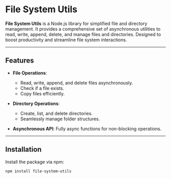 # File System Utils

**File System Utils** is a Node.js library for simplified file and directory management. It provides a comprehensive set of asynchronous utilities to read, write, append, delete, and manage files and directories. Designed to boost productivity and streamline file system interactions.

---

## Features

- **File Operations**: 
  - Read, write, append, and delete files asynchronously.
  - Check if a file exists.
  - Copy files efficiently.
  
- **Directory Operations**: 
  - Create, list, and delete directories.
  - Seamlessly manage folder structures.

- **Asynchronous API**: Fully async functions for non-blocking operations.

---

## Installation

Install the package via npm:

```bash
npm install file-system-utils
